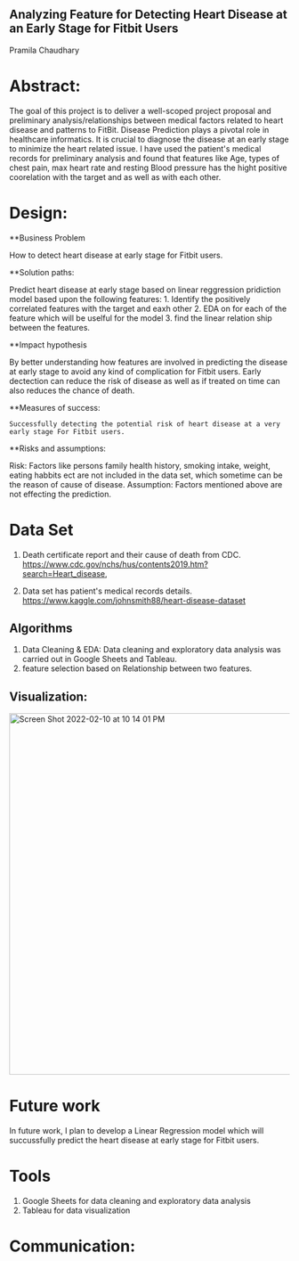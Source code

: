 ## Analyzing Feature for Detecting Heart Disease at an Early Stage for Fitbit Users
Pramila Chaudhary

# Abstract:
The goal of this project is to deliver a well-scoped project proposal and preliminary analysis/relationships between 
medical factors related to heart disease and patterns to FitBit. Disease Prediction plays a pivotal role in healthcare informatics. 
It is crucial to diagnose the disease at an early stage to minimize the heart related issue. I have used the patient's medical records 
for preliminary analysis and found that features like Age, types of chest pain, max heart rate and resting Blood pressure has the hight 
positive coorelation with the target and as well as with each other.

# Design:

  **Business Problem

  How to detect heart disease at early stage for Fitbit users.

  **Solution paths:
  
  Predict heart disease at early stage based on linear reggression pridiction model based upon the following features:
    1. Identify the positively correlated features with the target and eaxh other
    2. EDA on for each of the feature which will be uselful for the model
    3. find the linear relation ship between the features.

  **Impact hypothesis

   By better understanding how features are involved in predicting the disease at early stage to avoid any kind of complication for Fitbit users. 
   Early dectection can reduce the risk of disease as well as if treated on time can also reduces the chance of death.

  **Measures of success:

    Successfully detecting the potential risk of heart disease at a very early stage For Fitbit users.

  **Risks and assumptions:

  Risk: Factors like persons family health history, smoking intake, weight, eating habbits ect are not included in the data set, 
        which sometime can be the reason of cause of disease. 
  Assumption: Factors mentioned above are not effecting the prediction.

# Data Set

  1. Death certificate report and their cause of death from CDC.
  https://www.cdc.gov/nchs/hus/contents2019.htm?search=Heart_disease,
  
  2. Data set has patient's medical records details.
  https://www.kaggle.com/johnsmith88/heart-disease-dataset

## Algorithms

  1. Data Cleaning & EDA: Data cleaning and exploratory data analysis was carried out in Google Sheets and Tableau.
  2. feature selection based on Relationship between two features.
  
## Visualization:

  <img width="649" alt="Screen Shot 2022-02-10 at 10 14 01 PM" src="https://user-images.githubusercontent.com/89863226/153545749-cafbae53-71fe-405c-b2ff-e9945424945a.png">

# Future work

In future work, I plan to develop a Linear Regression model which will succussfully predict the heart disease at early stage for Fitbit users.


# Tools
  1. Google Sheets for data cleaning and exploratory data analysis
  2. Tableau for data visualization

# Communication:
